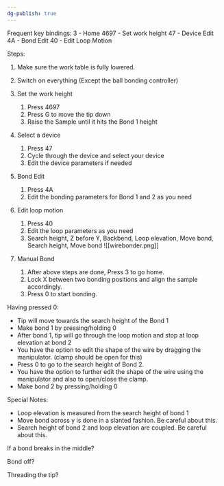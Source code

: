 ```yaml
---
dg-publish: true
---
```

Frequent key bindings:
3 - Home
4697 - Set work height
47 - Device Edit
4A - Bond Edit
40 - Edit Loop Motion

Steps:
1.  Make sure the work table is fully lowered.
2.  Switch on everything (Except the ball bonding controller)
3.  Set the work height
	1.  Press 4697
	2.  Press G to move the tip down
	3.  Raise the Sample until it hits the Bond 1 height
4.  Select a device
	1.  Press 47
	2.  Cycle through the device and select your device
	3.  Edit the device parameters if needed
5.  Bond Edit
	1.  Press 4A
	2.  Edit the bonding parameters for Bond 1 and 2 as you need

6.  Edit loop motion
	1.  Press 40
	2.  Edit the loop parameters as you need
	3.  Search height, Z before Y, Backbend, Loop elevation, Move bond, Search height, Move bond
![[wirebonder.png]] 

7. Manual Bond
	1.  After above steps are done, Press 3 to go home.
	2.  Lock X between two bonding positions and align the sample accordingly.
	3.  Press 0 to start bonding.

Having pressed 0:
-   Tip will move towards the search height of the Bond 1
-   Make bond 1 by pressing/holding 0
-   After bond 1, tip will go through the loop motion and stop at loop elevation at bond 2
-   You have the option to edit the shape of the wire by dragging the manipulator. (clamp should be open for this)
-   Press 0 to go to the search height of Bond 2.
-   You have the option to further edit the shape of the wire using the manipulator and also to open/close the clamp.
-   Make bond 2 by pressing/holding 0

Special Notes:

-   Loop elevation is measured from the search height of bond 1
-   Move bond across y is done in a slanted fashion. Be careful about this.
-   Search height of bond 2 and loop elevation are coupled. Be careful about this.

If a bond breaks in the middle?

Bond off?

Threading the tip?